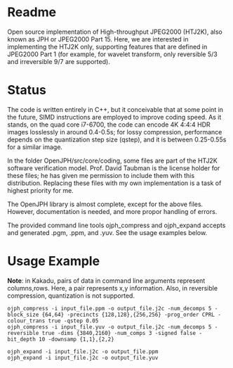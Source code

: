 # Readme #

Open source implementation of High-throughput JPEG2000 (HTJ2K), also known as JPH or JPEG2000 Part 15. Here, we are interested in implementing the HTJ2K only, supporting features that are defined in JPEG2000 Part 1 (for example, for wavelet transform, only reversible 5/3 and irreversible 9/7 are supported).

# Status #

The code is written entirely in C++, but it conceivable that at some point in the future, SIMD instructions are employed to improve coding speed.  As it stands, on the quad core i7-6700, the code can encode 4K 4:4:4 HDR images losslessly in around 0.4-0.5s; for lossy compression, performance depends on the quantization step size (qstep), and it is between 0.25-0.55s for a similar image. 

In the folder OpenJPH/src/core/coding, some files are part of the HTJ2K software verification model.  Prof. David Taubman is the license holder for these files; he has given me permission to include them with this distribution.  Replacing these files with my own implementation is a task of highest priority for me.

The OpenJPH library is almost complete, except for the above files.  However, documentation is needed, and more propor handling of errors. 

The provided command line tools ojph\_compress and ojph\_expand accepts and generated .pgm, .ppm, and .yuv. See the usage examples below.

# Usage Example #
**Note**: in Kakadu, pairs of data in command line arguments represent columns,rows. Here, a pair represents x,y information.  Also, in reversible compression, quantization is not supported.

    ojph_compress -i input_file.ppm -o output_file.j2c -num_decomps 5 -block_size {64,64} -precincts {128,128},{256,256} -prog_order CPRL -colour_trans true -qstep 0.05
    ojph_compress -i input_file.yuv -o output_file.j2c -num_decomps 5 -reversible true -dims {3840,2160} -num_comps 3 -signed false -bit_depth 10 -downsamp {1,1},{2,2}

    ojph_expand -i input_file.j2c -o output_file.ppm
    ojph_expand -i input_file.j2c -o output_file.yuv


